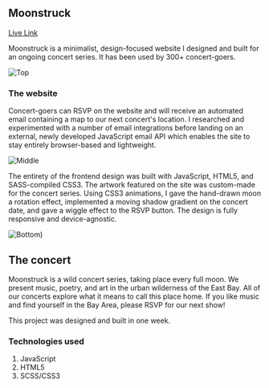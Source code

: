 ## Moonstruck

[Live Link](http://www.moonstruck.community)

Moonstruck is a minimalist, design-focused website I designed and built for an ongoing concert series. It has been used by 300+ concert-goers.

![Top](https://user-images.githubusercontent.com/39382120/63893732-cb577400-c99f-11e9-9eb6-3e9c1fd28f0f.png)

### The website
Concert-goers can RSVP on the website and will receive an automated email containing a map to our next concert's location. I researched and experimented with a number of email integrations before landing on an external, newly developed JavaScript email API which enables the site to stay entirely browser-based and lightweight.

![Middle](https://user-images.githubusercontent.com/39382120/63893734-cb577400-c99f-11e9-9259-911d66a6ce9c.png)

The entirety of the frontend design was built with JavaScript, HTML5, and SASS-compiled CSS3. The artwork featured on the site was custom-made for the concert series. Using CSS3 animations, I gave the hand-drawn moon a rotation effect, implemented a moving shadow gradient on the concert date, and gave a wiggle effect to the RSVP button. The design is fully responsive and device-agnostic.

![Bottom)](https://user-images.githubusercontent.com/39382120/63893736-cb577400-c99f-11e9-8549-5dd77b22bfae.png)

## The concert
Moonstruck is a wild concert series, taking place every full moon. We present music, poetry, and art in the urban wilderness of the East Bay. All of our concerts explore what it means to call this place home. If you like music and find yourself in the Bay Area, please RSVP for our next show!

This project was designed and built in one week.

### Technologies used
 1.	JavaScript
 4.	HTML5
 5.	SCSS/CSS3

